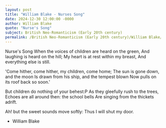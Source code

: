 ```yaml
---
layout: post
title: "William Blake - Nurses Song"
date: 2024-12-30 12:00:00 -0000
author: William Blake
quote: "Nurse's Song"
subject: British Neo-Romanticism (Early 20th century)
permalink: /British Neo-Romanticism (Early 20th century)/William Blake/William Blake - Nurses Song
---
```


Nurse's Song
When the voices of children are heard on the green,
And laughing is heard on the hill;
My heart is at rest within my breast,
And everything else is still.

'Come hither, come hither, my children, come home;
The sun is gone down, and the moon
Is drawn from his ship, and the tempest blown
Now pulls on its roof back so soon.'

But children do nothing of your behest:P
As they gleefully rush to the trees,
Echoes are all around then: the school bells
Are singing from the thickets adrift.

Ah! but the sweet sounds move softly:
Thus I will shut my door.

- William Blake
